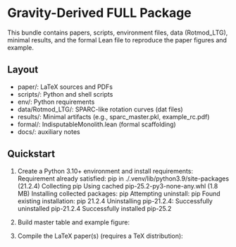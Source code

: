 # Gravity-Derived FULL Package

This bundle contains papers, scripts, environment files, data (Rotmod_LTG), minimal results, and the formal Lean file to reproduce the paper figures and example.

## Layout
- paper/: LaTeX sources and PDFs
- scripts/: Python and shell scripts
- env/: Python requirements
- data/Rotmod_LTG/: SPARC-like rotation curves (dat files)
- results/: Minimal artifacts (e.g., sparc_master.pkl, example_rc.pdf)
- formal/: IndisputableMonolith.lean (formal scaffolding)
- docs/: auxiliary notes

## Quickstart
1) Create a Python 3.10+ environment and install requirements:
   Requirement already satisfied: pip in ./.venv/lib/python3.9/site-packages (21.2.4)
Collecting pip
  Using cached pip-25.2-py3-none-any.whl (1.8 MB)
Installing collected packages: pip
  Attempting uninstall: pip
    Found existing installation: pip 21.2.4
    Uninstalling pip-21.2.4:
      Successfully uninstalled pip-21.2.4
Successfully installed pip-25.2
2) Build master table and example figure:
   
3) Compile the LaTeX paper(s) (requires a TeX distribution):
   

